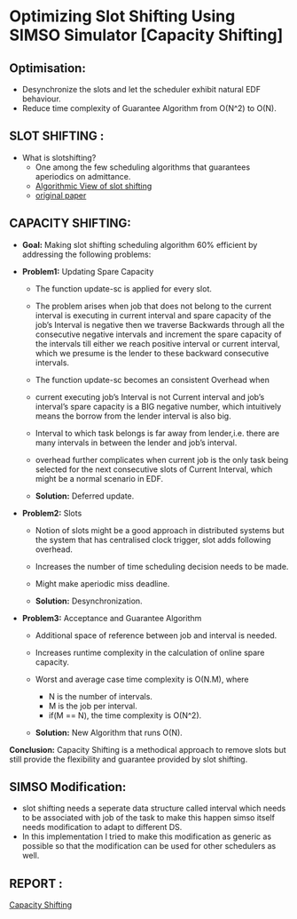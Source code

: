 Optimizing Slot Shifting Using SIMSO Simulator [Capacity Shifting]
===============================================================

Optimisation:
-------------
* Desynchronize the slots and let the scheduler exhibit natural EDF behaviour.
* Reduce time complexity of Guarantee Algorithm from O(N^2) to O(N).

SLOT SHIFTING :
----------------

  * What  is slotshifting?
    * One among the few scheduling algorithms that guarantees aperiodics on admittance.
    * [Algorithmic View of slot shifting]( https://github.com/gokulvasan/Slot-shifting-in-LITMUS-RT-Kernel-2.6/blob/master/documentations/SlotShifting.pdf )
    * [original paper](https://www.slideshare.net/slideshow/embed_code/key/PJt8vhtGcHvKQ)

CAPACITY SHIFTING:
------------------
* **Goal:** Making slot shifting scheduling  algorithm 60% efficient  by addressing the following problems:

* **Problem1:** Updating Spare Capacity
  * The function update-sc is applied for every slot.
  * The problem arises when job that does not belong to the current interval is executing in current interval and spare capacity of the job’s Interval is negative then we traverse Backwards through all the consecutive negative intervals and increment the spare capacity of the intervals till either we reach positive interval or current interval, which we presume is the lender to these backward consecutive intervals.
  * The function update-sc becomes an consistent Overhead when
  * current executing job’s Interval is not Current interval and job’s interval’s spare capacity is a BIG negative number, which intuitively means the borrow from the lender interval is also big.
  * Interval to which task belongs is far away from lender,i.e. there are many intervals in between the lender and job’s interval.
  * overhead further complicates when current job is the only task being selected for the next consecutive slots of Current Interval, which might be a normal scenario in EDF. 

  * **Solution:** Deferred update.

* **Problem2:** Slots
  * Notion of slots might be a good approach in distributed systems but the system that has centralised clock trigger, slot adds
following overhead.
  *  Increases the number of time scheduling decision needs to be made.
  * Might make aperiodic miss deadline.
  
  * **Solution:** Desynchronization.

* **Problem3:**  Acceptance and Guarantee Algorithm
  * Additional space of reference between job and interval is needed.
  * Increases runtime complexity in the calculation of online spare capacity.
  * Worst and average case time complexity is  O(N.M), where 
       * N is the number of intervals.
       * M is the job per interval.
       * if(M == N), the time complexity is O(N^2).

  * **Solution:** New Algorithm that runs O(N).

**Conclusion:**
Capacity Shifting is a methodical approach to remove slots but still provide the flexibility and guarantee provided by slot shifting.

SIMSO Modification:
-------------------
* slot shifting needs a seperate data structure called interval which needs to be associated with job of the task to make this happen simso itself needs modification to adapt to different DS.
* In this implementation I tried to make this modification as generic as possible so that the modification
can be used for other schedulers as well. 

REPORT :
--------
[Capacity Shifting ](https://github.com/gokulvasan/CapacityShifting/blob/master/capacityshifting_finalReport.pdf)
